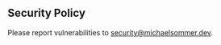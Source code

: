   ## Security Policy
  Please report vulnerabilities to [security@michaelsommer.dev](mailto:security@michaelsommer.dev).
